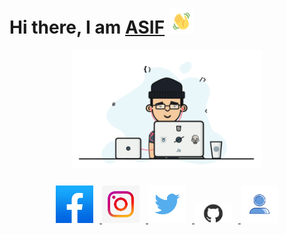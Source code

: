 # Hi there, I am [ASIF](https://github.com/apexx77) <img src="https://github.com/apexx77/apexx77/blob/master/hello.gif" width="40">


<p align="center">
  <img src="https://github.com/apexx77/apexx77/blob/master/Programmer.gif" width="60%" title="Programmer_GIF">
</p>

</div>
<div align="center" style="padding-top:10px;">
  <a href="https://www.facebook.com/asifahmad.shaik.90">
<img src="https://github.com/apexx77/apexx77/blob/master/facebook.jpg" width=60px style="padding-right:10px;>
</a>
    <a href="https://www.instagram.com/asif_ahmad_s/">
<img src="https://github.com/apexx77/apexx77/blob/master/instagram.jpg" width=60px style="padding-right:10px;>
</a>
      <a href="https://twitter.com/asif_ahmad07?s=09">
<img src="https://github.com/apexx77/apexx77/blob/master/twitter.png" width=60px style="padding-right:10px;>
</a>
    <a href="https://github.com/apexx77">
<img src="https://github.com/apexx77/apexx77/blob/master/github.png" width=60px style="padding-right:10px;>
</a>
    <a href="https://apexx77.github.io/website/">
<img src="https://github.com/apexx77/apexx77/blob/master/profile.png" width=60px>
</a>
</div>
